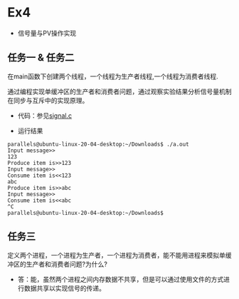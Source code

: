 # Ex4

* 信号量与PV操作实现

## 任务一 & 任务二

在main函数下创建两个线程，一个线程为生产者线程,一个线程为消费者线程.

通过编程实现单缓冲区的生产者和消费者问题，通过观察实验结果分析信号量机制在同步与互斥中的实现原理。

* 代码：参见[signal.c](signal.c)

* 运行结果

```log
parallels@ubuntu-linux-20-04-desktop:~/Downloads$ ./a.out 
Input message>>
123
Produce item is>>123
Input message>>
Consume item is<<123
abc
Produce item is>>abc
Input message>>
Consume item is<<abc
^C
parallels@ubuntu-linux-20-04-desktop:~/Downloads$
```

## 任务三

定义两个进程，一个进程为生产者，一个进程为消费者，能不能用进程来模拟单缓冲区的生产者和消费者问题?为什么?

* 答：能，虽然两个进程之间内存数据不共享，但是可以通过使用文件的方式进行数据共享以实现信号的传递。
